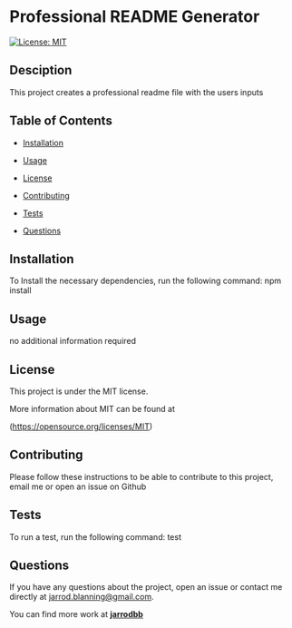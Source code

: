 # Professional README Generator

  [![License: MIT](https://img.shields.io/badge/License-MIT-yellow.svg)](https://opensource.org/licenses/MIT)

  ## Desciption
  This project creates a professional readme file with the users inputs

  ## Table of Contents

  * [Installation](#installation)

  * [Usage](#usage)

  * [License](#license)

  * [Contributing](#contributing)

  * [Tests](#tests)

  * [Questions](#questions)

  ## Installation

  To Install the necessary dependencies, run the following command:
  npm install

  ## Usage

  no additional information required

  ## License

  This project is under the MIT license. 

  More information about MIT can be found at 

  (https://opensource.org/licenses/MIT)

  ## Contributing

  Please follow these instructions to be able to contribute to this project, 
  email me or open an issue on Github 

  ## Tests

  To run a test, run the following command:
  test

  ## Questions

  If you have any questions about the project, open an issue or contact me directly at jarrod.blanning@gmail.com.

  You can find more work at **[jarrodbb](https://github.com/jarrodbb)**
  